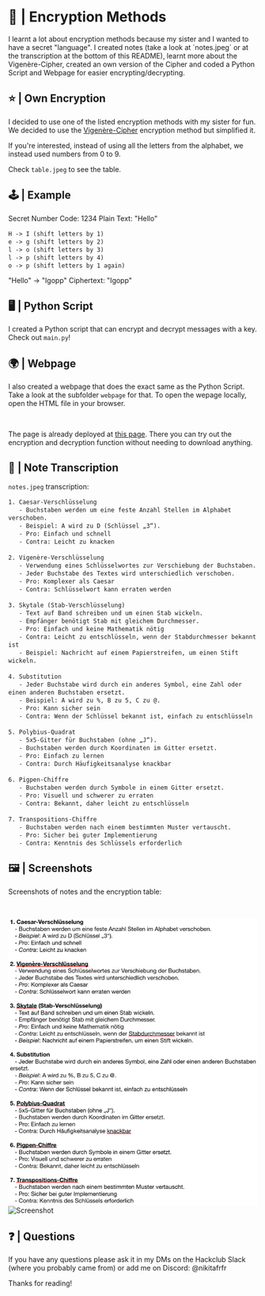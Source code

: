 # 🔣 | Encryption Methods

I learnt a lot about encryption methods because my sister and I wanted to have a secret "language". I created notes (take a look at ´notes.jpeg´ or at the transcription at the bottom of this README), learnt more about the Vigenère-Cipher, created an own version of the Cipher and coded a Python Script and Webpage for easier encrypting/decrypting.

## ⭐️ | Own Encryption

I decided to use one of the listed encryption methods with my sister for fun. We decided to use the [Vigenère-Cipher](https://en.wikipedia.org/wiki/Vigen%C3%A8re_cipher) encryption method but simplified it.

If you're interested, instead of using all the letters from the alphabet, we instead used numbers from 0 to 9.

Check `table.jpeg` to see the table.

##  🕹️ | Example

Secret Number Code: 1234
Plain Text: "Hello"

```
H -> I (shift letters by 1)
e -> g (shift letters by 2)
l -> o (shift letters by 3)
l -> p (shift letters by 4)
o -> p (shift letters by 1 again)
```

"Hello" -> "Igopp"
Ciphertext: "Igopp"

## 🖥️ | Python Script

I created a Python script that can encrypt and decrypt messages with a key. Check out `main.py`!

## 🌍 | Webpage

I also created a webpage that does the exact same as the Python Script. Take a look at the subfolder `webpage` for that. To open the wepage locally, open the HTML file in your browser.

<br>

The page is already deployed at [this page](https://hackclub.nik-dev.eu/encryption/webpage/). There you can try out the encryption and decryption function without needing to download anything.

## 📝 | Note Transcription

`notes.jpeg` transcription:
```
1. Caesar-Verschlüsselung  
   - Buchstaben werden um eine feste Anzahl Stellen im Alphabet verschoben.  
   - Beispiel: A wird zu D (Schlüssel „3“).  
   - Pro: Einfach und schnell  
   - Contra: Leicht zu knacken

2. Vigenère-Verschlüsselung  
   - Verwendung eines Schlüsselwortes zur Verschiebung der Buchstaben.  
   - Jeder Buchstabe des Textes wird unterschiedlich verschoben.  
   - Pro: Komplexer als Caesar  
   - Contra: Schlüsselwort kann erraten werden

3. Skytale (Stab-Verschlüsselung)  
   - Text auf Band schreiben und um einen Stab wickeln.  
   - Empfänger benötigt Stab mit gleichem Durchmesser.  
   - Pro: Einfach und keine Mathematik nötig  
   - Contra: Leicht zu entschlüsseln, wenn der Stabdurchmesser bekannt ist  
   - Beispiel: Nachricht auf einem Papierstreifen, um einen Stift wickeln.

4. Substitution  
   - Jeder Buchstabe wird durch ein anderes Symbol, eine Zahl oder einen anderen Buchstaben ersetzt.  
   - Beispiel: A wird zu %, B zu 5, C zu @.  
   - Pro: Kann sicher sein  
   - Contra: Wenn der Schlüssel bekannt ist, einfach zu entschlüsseln

5. Polybius-Quadrat  
   - 5x5-Gitter für Buchstaben (ohne „J“).  
   - Buchstaben werden durch Koordinaten im Gitter ersetzt.  
   - Pro: Einfach zu lernen  
   - Contra: Durch Häufigkeitsanalyse knackbar  

6. Pigpen-Chiffre  
   - Buchstaben werden durch Symbole in einem Gitter ersetzt.  
   - Pro: Visuell und schwerer zu erraten  
   - Contra: Bekannt, daher leicht zu entschlüsseln  

7. Transpositions-Chiffre  
   - Buchstaben werden nach einem bestimmten Muster vertauscht.  
   - Pro: Sicher bei guter Implementierung  
   - Contra: Kenntnis des Schlüssels erforderlich
```

## 🖼️ | Screenshots

Screenshots of notes and the encryption table:

<br>

![Screenshot](notes.jpeg)
![Screenshot](table.png)

## ❓ | Questions

If you have any questions please ask it in my DMs on the Hackclub Slack (where you probably came from) or add me on Discord: @nikitafrfr

Thanks for reading!